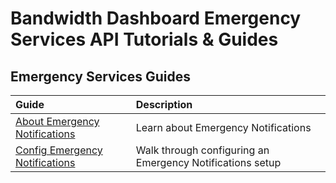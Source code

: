 # Bandwidth Dashboard Emergency Services API Tutorials & Guides

## Emergency Services Guides

| Guide                                                               | Description                                               |
|:--------------------------------------------------------------------|:----------------------------------------------------------|
| [About Emergency Notifications](./emergencyNotifications.md)        | Learn about Emergency Notifications                       |
| [Config Emergency Notifications](./configEmergencyNotifications.md) | Walk through configuring an Emergency Notifications setup |
